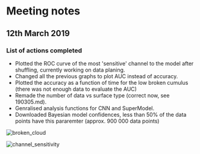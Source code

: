 # Meeting notes

## 12th March 2019

### List of actions completed

- Plotted the ROC curve of the most 'sensitive' channel to the model after shuffling, currently working on data planing.
- Changed all the previous graphs to plot AUC instead of accuracy.
- Plotted the accuracy as a function of time for the low broken cumulus (there was not enough data to evaluate the AUC)
- Remade the number of data vs surface type (correct now, see 190305.md).
- Genralised analysis functions for CNN and SuperModel.
- Downloaded Bayesian model confidences, less than 50% of the data points have this pararemter (approx. 900 000 data points)


![broken_cloud](http://www.hep.ph.ic.ac.uk/~kt2015/brk_cld_w_time.png)

![channel_sensitivity](http://www.hep.ph.ic.ac.uk/~kt2015/S5_an_sensitivity.png)
